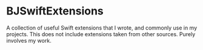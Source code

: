 # BJSwiftExtensions

A collection of useful Swift extensions that I wrote, and commonly use in my projects. This does not include extensions taken from other sources. Purely involves my work.
